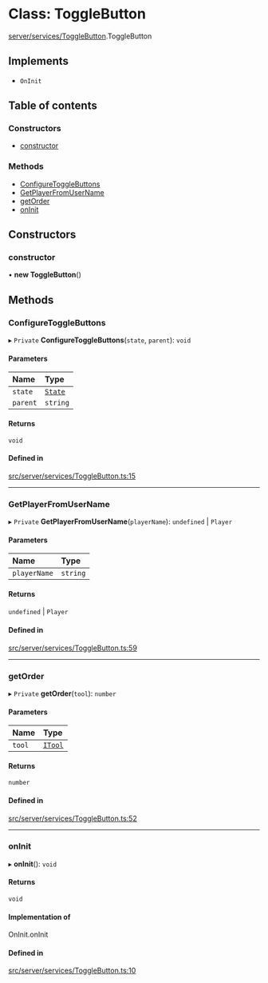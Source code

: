 # Class: ToggleButton

[server/services/ToggleButton](../wiki/server.services.ToggleButton).ToggleButton

## Implements

- `OnInit`

## Table of contents

### Constructors

- [constructor](../wiki/server.services.ToggleButton.ToggleButton#constructor)

### Methods

- [ConfigureToggleButtons](../wiki/server.services.ToggleButton.ToggleButton#configuretogglebuttons)
- [GetPlayerFromUserName](../wiki/server.services.ToggleButton.ToggleButton#getplayerfromusername)
- [getOrder](../wiki/server.services.ToggleButton.ToggleButton#getorder)
- [onInit](../wiki/server.services.ToggleButton.ToggleButton#oninit)

## Constructors

### constructor

• **new ToggleButton**()

## Methods

### ConfigureToggleButtons

▸ `Private` **ConfigureToggleButtons**(`state`, `parent`): `void`

#### Parameters

| Name | Type |
| :------ | :------ |
| `state` | [`State`](../wiki/server.services.ToolService.State) |
| `parent` | `string` |

#### Returns

`void`

#### Defined in

[src/server/services/ToggleButton.ts:15](https://github.com/hatmatty/AET/blob/5e435eb/src/server/services/ToggleButton.ts#L15)

___

### GetPlayerFromUserName

▸ `Private` **GetPlayerFromUserName**(`playerName`): `undefined` \| `Player`

#### Parameters

| Name | Type |
| :------ | :------ |
| `playerName` | `string` |

#### Returns

`undefined` \| `Player`

#### Defined in

[src/server/services/ToggleButton.ts:59](https://github.com/hatmatty/AET/blob/5e435eb/src/server/services/ToggleButton.ts#L59)

___

### getOrder

▸ `Private` **getOrder**(`tool`): `number`

#### Parameters

| Name | Type |
| :------ | :------ |
| `tool` | [`ITool`](../wiki/server.components.Tool#itool) |

#### Returns

`number`

#### Defined in

[src/server/services/ToggleButton.ts:52](https://github.com/hatmatty/AET/blob/5e435eb/src/server/services/ToggleButton.ts#L52)

___

### onInit

▸ **onInit**(): `void`

#### Returns

`void`

#### Implementation of

OnInit.onInit

#### Defined in

[src/server/services/ToggleButton.ts:10](https://github.com/hatmatty/AET/blob/5e435eb/src/server/services/ToggleButton.ts#L10)
